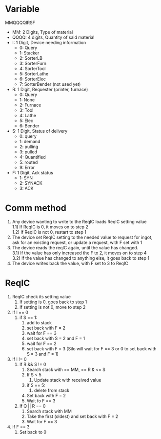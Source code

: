 # Variable

MMQQQQIRSF

* MM: 2 Digits, Type of material
* QQQQ: 4 digits, Quantity of said material
* I: 1 Digit, Device needing information
  * 0: Query
  * 1: Stacker
  * 2: SorterLB
  * 3: SorterFurn
  * 4: SorterTool
  * 5: SorterLathe
  * 6: SorterElec
  * 7: SorterBender (not used yet)
* R: 1 Digit, Requester (printer, furnace)
  * 0: Query
  * 1: None
  * 2: Furnace
  * 3: Tool
  * 4: Lathe
  * 5: Elec
  * 6: Bender
* S: 1 Digit, Status of delivery
  * 0: query
  * 1: demand
  * 2: pulling
  * 3: pulled
  * 4: Quantified
  * 5: routed
  * 9: Error
* F: 1 Digit, Ack status
  * 1: SYN
  * 2: SYNACK
  * 3: ACK

# Comm method

1) Any device wanting to write to the ReqIC loads ReqIC setting value  
  1.1) If ReqIC is 0, it moves on to step 2  
  1.2) If ReqIC is not 0, restart to step 1
2) The device set ReqIC setting to the needed value to request for ingot, ask for an existing request, or update a request, with F set with 1
3) The device reads the reqIC again, until the value has changed.  
  3.1) If the value has only increased the F to 2, it moves on to step 4  
  3.2) If the value has changed to anything else, it goes back to step 1  
4) The device writes back the value, with F set to 3 to ReqIC

# ReqIC

1) ReqIC check its setting value  
    1) If setting is 0, goes back to step 1  
    2) If setting is not 0, move to step 2  
2) If I == 0  
    1) if S == 1:  
        1) add to stack  
        2) set back with F = 2  
        3) wait for F == 3  
        4) set back with S = 2 and F = 1  
        5) wait for F == 2  
        6) set back with F = 3  (Silo will wait for F == 3 or 0 to set back with S = 3 and F = 1)  
3) If I != 0
    1) If R && S != 0
        1) Search stack with == MM, == R & <= S
        2) If S < 5
            1) Update stack with received value
        3) if S == 5:  
            1) delete from stack  
        4) Set back with F = 2
        5) Wait fo F == 3
    2) If Q || R == 0
        1) Search stack with MM
        2) Take the first (oldest) and set back with F = 2
        3) Wait for F == 3
4) If F == 3
    1) Set back to 0